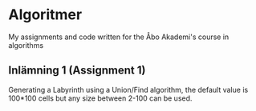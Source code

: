 # Algoritmer
My assignments and code written for the Åbo Akademi's course in algorithms

## Inlämning 1 (Assignment 1)
Generating a Labyrinth using a Union/Find algorithm, the default value is 100*100 cells but any size between 2-100 can be used.
